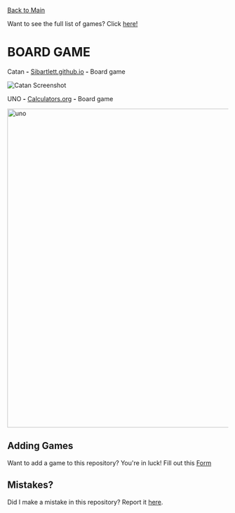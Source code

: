 [Back to Main](/../main/README.md)

Want to see the full list of games? Click [here!](/../main/Categories/All-Games-List.md)

# BOARD GAME

Catan **-** <a href="https://sibartlett.github.io/colonizers/demo.html">Sibartlett.github.io</a> **-** Board game 

![Catan Screenshot](https://github.com/Zryak/Open-Games/assets/152645699/512e3398-8023-4907-bfe5-457d5ec625bb)

UNO **-** <a href="https://www.calculators.org/games/uno/">Calculators.org</a> **-** Board game 

<img width="726" alt="uno" src="https://github.com/Zryak/Open-Games/assets/152645699/34307b3a-6c8c-41ea-b95b-196139d83940">

## Adding Games
Want to add a game to this repository? You're in luck! Fill out this [Form](https://github.com/Zryak/Open-Games/issues/new?assignees=zryak&labels=game%2Cwebsite%2Cadd+game&projects=&template=WebsiteRequest.yml&title=%5BGame%5D%3A+I+want+)

## Mistakes?
Did I make a mistake in this repository? Report it [here](https://github.com/Zryak/Open-Games/issues/new?assignees=zryak&labels=game%2Cwebsite&projects=&template=Mistake.yml&title=%5BGame%5D%3A+You+wronged+).

